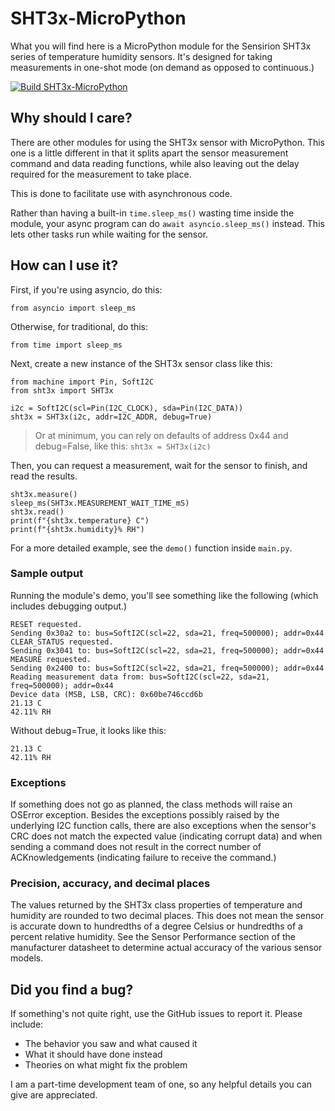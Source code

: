 # SHT3x-MicroPython
What you will find here is a MicroPython module for the Sensirion SHT3x series of temperature humidity sensors. It's designed for taking measurements in one-shot mode (on demand as opposed to continuous.)

[![Build SHT3x-MicroPython](https://github.com/DavesCodeMusings/SHT3x-MicroPython/actions/workflows/build.yml/badge.svg?branch=main)](https://github.com/DavesCodeMusings/SHT3x-MicroPython/actions/workflows/build.yml)

## Why should I care?
There are other modules for using the SHT3x sensor with MicroPython. This one is a little different in that it splits apart the sensor measurement command and data reading functions, while also leaving out the delay required for the measurement to take place.

This is done to facilitate use with asynchronous code.

Rather than having a built-in `time.sleep_ms()` wasting time inside the module, your async program can do `await asyncio.sleep_ms()` instead. This lets other tasks run while waiting for the sensor.

## How can I use it?
First, if you're using asyncio, do this:

```
from asyncio import sleep_ms 
```

Otherwise, for traditional, do this:

```
from time import sleep_ms
```

Next, create a new instance of the SHT3x sensor class like this:

```
from machine import Pin, SoftI2C
from sht3x import SHT3x

i2c = SoftI2C(scl=Pin(I2C_CLOCK), sda=Pin(I2C_DATA))
sht3x = SHT3x(i2c, addr=I2C_ADDR, debug=True)
```

>Or at minimum, you can rely on defaults of address 0x44 and debug=False, like this: `sht3x = SHT3x(i2c)`

Then, you can request a measurement, wait for the sensor to finish, and read the results.

```
sht3x.measure()
sleep_ms(SHT3x.MEASUREMENT_WAIT_TIME_mS)
sht3x.read()
print(f"{sht3x.temperature} C")
print(f"{sht3x.humidity}% RH")
```

For a more detailed example, see the `demo()` function inside `main.py`.

### Sample output
Running the module's demo, you'll see something like the following (which includes debugging output.)

```
RESET requested.
Sending 0x30a2 to: bus=SoftI2C(scl=22, sda=21, freq=500000); addr=0x44
CLEAR_STATUS requested.
Sending 0x3041 to: bus=SoftI2C(scl=22, sda=21, freq=500000); addr=0x44
MEASURE requested.
Sending 0x2400 to: bus=SoftI2C(scl=22, sda=21, freq=500000); addr=0x44
Reading measurement data from: bus=SoftI2C(scl=22, sda=21, freq=500000); addr=0x44
Device data (MSB, LSB, CRC): 0x60be746ccd6b
21.13 C
42.11% RH
```

Without debug=True, it looks like this:

```
21.13 C
42.11% RH
```

### Exceptions
If something does not go as planned, the class methods will raise an OSError exception. Besides the exceptions possibly raised by the underlying I2C function calls, there are also exceptions when the sensor's CRC does not match the expected value (indicating corrupt data) and when sending a command does not result in the correct number of ACKnowledgements (indicating failure to receive the command.)

### Precision, accuracy, and decimal places
The values returned by the SHT3x class properties of temperature and humidity are rounded to two decimal places. This does not mean the sensor is accurate down to hundredths of a degree Celsius or hundredths of a percent relative humidity. See the Sensor Performance section of the manufacturer datasheet to determine actual accuracy of the various sensor models.

## Did you find a bug?
If something's not quite right, use the GitHub issues to report it. Please include:

* The behavior you saw and what caused it
* What it should have done instead
* Theories on what might fix the problem

I am a part-time development team of one, so any helpful details you can give are appreciated.
